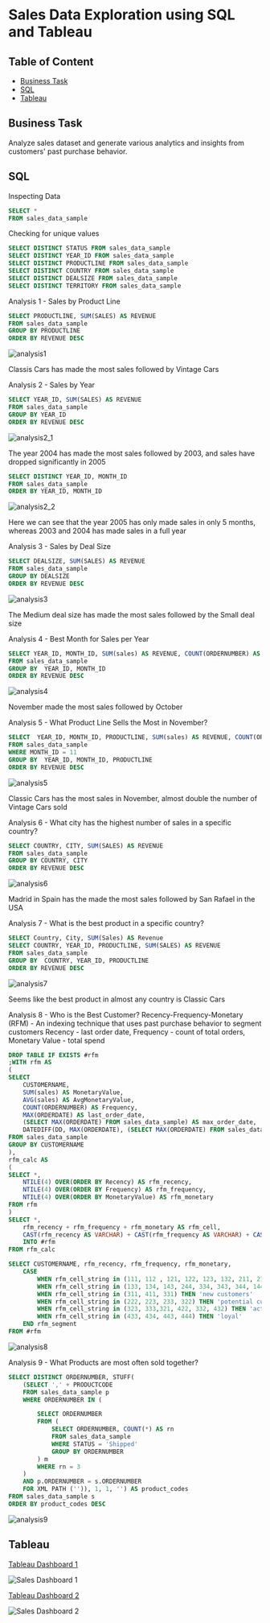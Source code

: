 # Sales Data Exploration using SQL and Tableau


## Table of Content
- [Business Task](#business-task)
- [SQL](#sql)
- [Tableau](#tableau)


## Business Task
Analyze sales dataset and generate various analytics and insights from customers' past purchase behavior.


## SQL
Inspecting Data
```sql
SELECT *
FROM sales_data_sample
```


Checking for unique values
```sql
SELECT DISTINCT STATUS FROM sales_data_sample
SELECT DISTINCT YEAR_ID FROM sales_data_sample
SELECT DISTINCT PRODUCTLINE FROM sales_data_sample
SELECT DISTINCT COUNTRY FROM sales_data_sample
SELECT DISTINCT DEALSIZE FROM sales_data_sample
SELECT DISTINCT TERRITORY FROM sales_data_sample
```


Analysis 1 - Sales by Product Line
```sql
SELECT PRODUCTLINE, SUM(SALES) AS REVENUE
FROM sales_data_sample
GROUP BY PRODUCTLINE
ORDER BY REVENUE DESC
```
![analysis1](https://user-images.githubusercontent.com/32184014/204180782-a061baa2-2eb2-4377-8b69-4312f6097fbb.png)

Classis Cars has made the most sales followed by Vintage Cars


Analysis 2 - Sales by Year
```sql
SELECT YEAR_ID, SUM(SALES) AS REVENUE
FROM sales_data_sample
GROUP BY YEAR_ID
ORDER BY REVENUE DESC
```
![analysis2_1](https://user-images.githubusercontent.com/32184014/204180858-839122b7-1a43-4d83-8d8b-ecb7d7e2f907.png)

The year 2004 has made the most sales followed by 2003, and sales have dropped significantly in 2005

```sql
SELECT DISTINCT YEAR_ID, MONTH_ID
FROM sales_data_sample
ORDER BY YEAR_ID, MONTH_ID
```
![analysis2_2](https://user-images.githubusercontent.com/32184014/204180864-edf7499a-f99e-4ce7-aaf7-6216db87951e.png)

Here we can see that the year 2005 has only made sales in only 5 months, whereas 2003 and 2004 has made sales in a full year


Analysis 3 - Sales by Deal Size
```sql
SELECT DEALSIZE, SUM(SALES) AS REVENUE
FROM sales_data_sample
GROUP BY DEALSIZE
ORDER BY REVENUE DESC
```
![analysis3](https://user-images.githubusercontent.com/32184014/204180935-0e171005-dc0c-484f-b8f9-c85386314b3f.png)

The Medium deal size has made the most sales followed by the Small deal size


Analysis 4 - Best Month for Sales per Year
```sql
SELECT YEAR_ID, MONTH_ID, SUM(sales) AS REVENUE, COUNT(ORDERNUMBER) AS FREQUENCY
FROM sales_data_sample
GROUP BY  YEAR_ID, MONTH_ID
ORDER BY REVENUE DESC
```
![analysis4](https://user-images.githubusercontent.com/32184014/204180947-ef7e9473-5904-4735-ae77-c7bd64e7a3b3.png)

November made the most sales followed by October


Analysis 5 - What Product Line Sells the Most in November?
```sql
SELECT  YEAR_ID, MONTH_ID, PRODUCTLINE, SUM(sales) AS REVENUE, COUNT(ORDERNUMBER) AS FREQUENCY
FROM sales_data_sample
WHERE MONTH_ID = 11
GROUP BY  YEAR_ID, MONTH_ID, PRODUCTLINE
ORDER BY REVENUE DESC
```
![analysis5](https://user-images.githubusercontent.com/32184014/204180953-758fe952-53dc-4e24-84b3-f07bf159494f.png)

Classic Cars has the most sales in November, almost double the number of Vintage Cars sold


Analysis 6 - What city has the highest number of sales in a specific country?
```sql
SELECT COUNTRY, CITY, SUM(SALES) AS REVENUE
FROM sales_data_sample
GROUP BY COUNTRY, CITY
ORDER BY REVENUE DESC
```
![analysis6](https://user-images.githubusercontent.com/32184014/204180969-deba0b24-843d-4afb-89fe-983137daa095.png)

Madrid in Spain has the made the most sales followed by San Rafael in the USA


Analysis 7 - What is the best product in a specific country?
```sql
SELECT Country, City, SUM(Sales) AS Revenue
SELECT COUNTRY, YEAR_ID, PRODUCTLINE, SUM(SALES) AS REVENUE
FROM sales_data_sample
GROUP BY  COUNTRY, YEAR_ID, PRODUCTLINE
ORDER BY REVENUE DESC
```
![analysis7](https://user-images.githubusercontent.com/32184014/204180976-61c16bab-29f2-4eaf-828e-3035f1577c0b.png)

Seems like the best product in almost any country is Classic Cars


Analysis 8 - Who is the Best Customer?
Recency-Frequency-Monetary (RFM) - An indexing technique that uses past purchase behavior to segment customers 
Recency - last order date, Frequency - count of total orders, Monetary Value - total spend
```sql
DROP TABLE IF EXISTS #rfm
;WITH rfm AS
(
SELECT 
	CUSTOMERNAME,
	SUM(sales) AS MonetaryValue,
	AVG(sales) AS AvgMonetaryValue,
	COUNT(ORDERNUMBER) AS Frequency,
	MAX(ORDERDATE) AS last_order_date,
	(SELECT MAX(ORDERDATE) FROM sales_data_sample) AS max_order_date,
	DATEDIFF(DD, MAX(ORDERDATE), (SELECT MAX(ORDERDATE) FROM sales_data_sample)) Recency
FROM sales_data_sample
GROUP BY CUSTOMERNAME
),
rfm_calc AS
(
SELECT *, 
	NTILE(4) OVER(ORDER BY Recency) AS rfm_recency,
	NTILE(4) OVER(ORDER BY Frequency) AS rfm_frequency,
	NTILE(4) OVER(ORDER BY MonetaryValue) AS rfm_monetary
FROM rfm
)
SELECT *, 
	rfm_recency + rfm_frequency + rfm_monetary AS rfm_cell,
	CAST(rfm_recency AS VARCHAR) + CAST(rfm_frequency AS VARCHAR) + CAST(rfm_monetary AS VARCHAR) AS rfm_cell_string
	INTO #rfm
FROM rfm_calc

SELECT CUSTOMERNAME, rfm_recency, rfm_frequency, rfm_monetary,
	CASE 
		WHEN rfm_cell_string in (111, 112 , 121, 122, 123, 132, 211, 212, 114, 141) THEN 'lost_customers'  -- lost customers
		WHEN rfm_cell_string in (133, 134, 143, 244, 334, 343, 344, 144) THEN 'slipping away, cannot lose' -- (Big spenders who haven’t purchased lately) slipping away
		WHEN rfm_cell_string in (311, 411, 331) THEN 'new customers'
		WHEN rfm_cell_string in (222, 223, 233, 322) THEN 'potential customer'
		WHEN rfm_cell_string in (323, 333,321, 422, 332, 432) THEN 'active' -- Customers who buy often & recently, but at low price points
		WHEN rfm_cell_string in (433, 434, 443, 444) THEN 'loyal'
	END rfm_segment
FROM #rfm
```
![analysis8](https://user-images.githubusercontent.com/32184014/204180986-a444f773-a7eb-4784-b885-8c91a10f5727.png)


Analysis 9 - What Products are most often sold together?
```sql
SELECT DISTINCT ORDERNUMBER, STUFF(
	(SELECT ',' + PRODUCTCODE
	FROM sales_data_sample p
	WHERE ORDERNUMBER IN (

		SELECT ORDERNUMBER
		FROM (
			SELECT ORDERNUMBER, COUNT(*) AS rn
			FROM sales_data_sample
			WHERE STATUS = 'Shipped'
			GROUP BY ORDERNUMBER
		) m
		WHERE rn = 3
	)
	AND p.ORDERNUMBER = s.ORDERNUMBER
	FOR XML PATH ('')), 1, 1, '') AS product_codes
FROM sales_data_sample s
ORDER BY product_codes DESC
```
![analysis9](https://user-images.githubusercontent.com/32184014/204180989-f9f70731-d15e-4306-9cb5-913415e37362.png)


## Tableau
[Tableau Dashboard 1](https://public.tableau.com/app/profile/ivan.wei.ket.yap/viz/Sales_Dashboard_1_16695980836810/SalesDashboard1)

![Sales Dashboard 1](https://user-images.githubusercontent.com/32184014/204191982-337642cf-bc40-412b-a2d4-ff811c03ce6f.png)

[Tableau Dashboard 2](https://public.tableau.com/app/profile/ivan.wei.ket.yap/viz/Sales_Dashboard_2_16695981453170/SalesDashboard2)

![Sales Dashboard 2](https://user-images.githubusercontent.com/32184014/204191986-e6832df0-36b9-46d0-a13b-a572e666b238.png)
